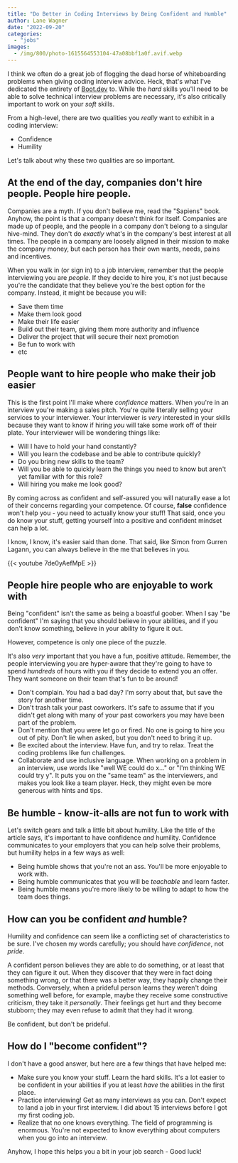 ```yaml
---
title: "Do Better in Coding Interviews by Being Confident and Humble"
author: Lane Wagner
date: "2022-09-20"
categories: 
  - "jobs"
images:
  - /img/800/photo-1615564553104-47a08bbf1a0f.avif.webp
---
```


I think we often do a great job of flogging the dead horse of whiteboarding problems when giving coding interview advice. Heck, that's what I've dedicated the entirety of [Boot.dev](https://boot.dev) to. While the *hard* skills you'll need to be able to solve technical interview problems are necessary, it's also critically important to work on your *soft* skills.

From a high-level, there are two qualities you *really* want to exhibit in a coding interview:

* Confidence
* Humility

Let's talk about why these two qualities are so important.

## At the end of the day, companies don't hire people. People hire people.

Companies are a myth. If you don't believe me, read the "Sapiens" book. Anyhow, the point is that a company doesn't think for itself. Companies are made up of people, and the people in a company don't belong to a singular hive-mind. They don't do *exactly* what's in the company's best interest at all times. The people in a company are loosely aligned in their mission to make the company money, but each person has their own wants, needs, pains and incentives.

When you walk in (or sign in) to a job interview, remember that the people interviewing you are *people*. If they decide to hire you, it's not just because you're the candidate that they believe you're the best option for the company. Instead, it might be because you will:

* Save them time
* Make them look good
* Make their life easier
* Build out their team, giving them more authority and influence
* Deliver the project that will secure their next promotion
* Be fun to work with
* etc

## People want to hire people who make their job easier

This is the first point I'll make where *confidence* matters. When you're in an interview you're making a sales pitch. You're quite literally selling your services to your interviewer. Your interviewer is *very* interested in your skills because they want to know if hiring *you* will take some work off of their plate. Your interviewer will be wondering things like:

* Will I have to hold your hand constantly?
* Will you learn the codebase and be able to contribute quickly?
* Do you bring new skills to the team?
* Will you be able to quickly learn the things you need to know but aren't yet familiar with for this role?
* Will hiring you make me look good?

By coming across as confident and self-assured you will naturally ease a lot of their concerns regarding your competence. Of course, **false** confidence won't help you - you need to actually know your stuff! That said, once you do know your stuff, getting yourself into a positive and confident mindset can help a lot.

I know, I know, it's easier said than done. That said, like Simon from Gurren Lagann, you can always believe in the me that believes in you.

{{< youtube 7de0yAefMpE >}}

## People hire people who are enjoyable to work with

Being "confident" isn't the same as being a boastful goober. When I say "be confident" I'm saying that you should believe in your abilities, and if you don't know something, believe in your ability to figure it out.

However, competence is only one piece of the puzzle.

It's also *very* important that you have a fun, positive attitude. Remember, the people interviewing you are hyper-aware that they're going to have to spend *hundreds* of hours with you if they decide to extend you an offer. They want someone on their team that's fun to be around!

* Don't complain. You had a bad day? I'm sorry about that, but save the story for another time.
* Don't trash talk your past coworkers. It's safe to assume that if you didn't get along with many of your past coworkers you may have been part of the problem.
* Don't mention that you were let go or fired. No one is going to hire you out of pity. Don't lie when asked, but you don't need to bring it up.
* Be excited about the interview. Have fun, and try to relax. Treat the coding problems like fun challenges.
* Collaborate and use inclusive language. When working on a problem in an interview, use words like "well WE could do x..." or "I'm thinking WE could try y". It puts you on the "same team" as the interviewers, and makes you look like a team player. Heck, they might even be more generous with hints and tips.

## Be humble - know-it-alls are not fun to work with 

Let's switch gears and talk a little bit about humility. Like the title of the article says, it's important to have confidence *and* humility. Confidence communicates to your employers that you can help solve their problems, but humility helps in a few ways as well:

* Being humble shows that you're not an ass. You'll be more enjoyable to work with.
* Being humble communicates that you will be *teachable* and learn faster.
* Being humble means you're more likely to be willing to adapt to how the team does things.

## How can you be confident *and* humble?

Humility and confidence can seem like a conflicting set of characteristics to be sure. I've chosen my words carefully; you should have *confidence*, not *pride*.

A confident person believes they are able to do something, or at least that they can figure it out. When they discover that they were in fact doing something wrong, or that there was a better way, they happily change their methods. Conversely, when a prideful person learns they weren't doing something well before, for example, maybe they receive some constructive criticism, they take it *personally*. Their feelings get hurt and they become stubborn; they may even refuse to admit that they had it wrong.

Be confident, but don't be prideful.

## How do I "become confident"?

I don't have a good answer, but here are a few things that have helped me:

* Make sure you know your stuff. Learn the hard skills. It's a lot easier to be confident in your abilities if you at least *have* the abilities in the first place.
* Practice interviewing! Get as many interviews as you can. Don't expect to land a job in your first interview. I did about 15 interviews before I got my first coding job.
* Realize that no one knows everything. The field of programming is enormous. You're not expected to know everything about computers when you go into an interview.

Anyhow, I hope this helps you a bit in your job search - Good luck!
